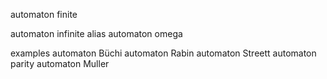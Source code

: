
automaton finite

automaton infinite
  alias
    automaton omega

  examples
    automaton Büchi
    automaton Rabin
    automaton Streett
    automaton parity
    automaton Muller
